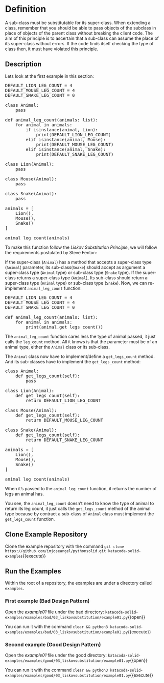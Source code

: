 # Definition

A sub-class must be substitutable for its super-class. When extending a class, remember that you should be able to pass objects of the subclass in place of objects of the parent class without breaking the client code. The aim of this principle is to ascertain that a sub-class can assume the place of its super-class without errors. If the code finds itself checking the type of class then, it must have violated this principle.

## Description

Lets look at the first example in this section:

<pre class="file" data-target="clipboard">
DEFAULT_LION_LEG_COUNT = 4
DEFAULT_MOUSE_LEG_COUNT = 4
DEFAULT_SNAKE_LEG_COUNT = 0

class Animal:
    pass

def animal_leg_count(animals: list):
    for animal in animals:
        if isinstance(animal, Lion):
            print(DEFAULT_LION_LEG_COUNT)
        elif isinstance(animal, Mouse):
            print(DEFAULT_MOUSE_LEG_COUNT)
        elif isinstance(animal, Snake):
            print(DEFAULT_SNAKE_LEG_COUNT)

class Lion(Animal):
    pass

class Mouse(Animal):
    pass

class Snake(Animal):
    pass

animals = [
    Lion(),
    Mouse(),
    Snake()
]

animal_leg_count(animals)
</pre>

To make this function follow the *Liskov Substitution Principle*, we will follow the requirements postulated by Steve Fenton:

If the super-class (`Animal`) has a method that accepts a super-class type (`Animal`) parameter, its sub-class(`Snake`) should accept as argument a super-class type (`Animal` type) or sub-class type (`Snake` type). If the
super-class returns a super-class type (`Animal`), Its sub-class should return a super-class type (`Animal` type) or sub-class type (`Snake`). Now, we can re-implement `animal_leg_count` function:

<pre class="file" data-target="clipboard">
DEFAULT_LION_LEG_COUNT = 4
DEFAULT_MOUSE_LEG_COUNT = 4
DEFAULT_SNAKE_LEG_COUNT = 0

def animal_leg_count(animals: list):
    for animal in animals:
        print(animal.get_legs_count())
</pre>

The `animal_leg_count` function cares less the type of animal passed, it just calls the `leg_count` method.  All it knows is that the parameter must be of an animal type, either the `Animal` class or its sub-class.

The `Animal` class now have to implement/define a `get_legs_count` method. And its sub-classes have to implement the `get_legs_count` method:

<pre class="file" data-target="clipboard">
class Animal:
    def get_legs_count(self):
        pass

class Lion(Animal):
    def get_legs_count(self):
        return DEFAULT_LION_LEG_COUNT

class Mouse(Animal):
    def get_legs_count(self):
        return DEFAULT_MOUSE_LEG_COUNT

class Snake(Animal):
    def get_legs_count(self):
        return DEFAULT_SNAKE_LEG_COUNT

animals = [
    Lion(),
    Mouse(),
    Snake()
]

animal_leg_count(animals)
</pre>

When it’s passed to the `animal_leg_count` function, it returns the number of legs an animal has.

You see, the `animal_leg_count` doesn’t need to know the type of animal to return its leg count, it just calls the `get_legs_count` method of the animal type because by contract a sub-class of `Animal` class must implement the `get_legs_count` function.

## Clone Example Repository

Clone the example repository with the command `git clone https://github.com/imjoseangel/pythonsolid.git katacoda-solid-examples`{{execute}}

## Run the Examples

Within the root of a repository, the examples are under a directory called `examples`.

### First example (Bad Design Pattern)

Open the *example01* file under the bad directory: `katacoda-solid-examples/examples/bad/03_liskovsubstitution/example01.py`{{open}}

You can run it with the command `clear && python3 katacoda-solid-examples/examples/bad/03_liskovsubstitution/example01.py`{{execute}}

### Second example (Good Design Pattern)

Open the *example01* file under the good directory: `katacoda-solid-examples/examples/good/03_liskovsubstitution/example01.py`{{open}}

You can run it with the command `clear && python3 katacoda-solid-examples/examples/good/03_liskovsubstitution/example01.py`{{execute}}
